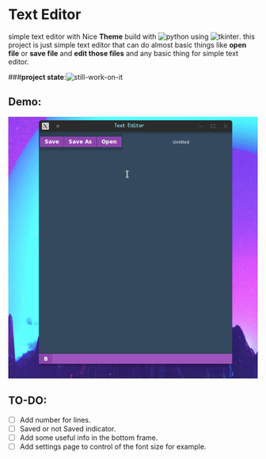 # Text Editor

simple text editor with Nice **Theme** build with ![python](https://img.shields.io/badge/python-3%2Cx-green) using ![tkinter](https://img.shields.io/badge/Tkinter-8.6-blueviolet).
this project is just simple text editor that can do almost basic things like **open file**
or **save file** and **edit those files** and any basic thing for simple text editor.

###**project state**:![still-work-on-it](https://img.shields.io/badge/still--work-on--it-important)


## Demo:

![screenshot_01](./pictures/screenshot_01.gif)




## TO-DO:

- [ ] Add number for lines.
- [ ] Saved or not Saved indicator.
- [ ] Add some useful info in the bottom frame.
- [ ] Add settings page to control of the font size for example.